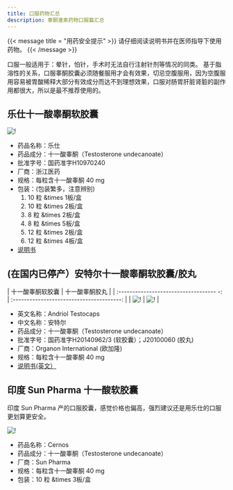```yaml
---
title: 口服药物汇总
description: 睾酮激素药物口服篇汇总
---
```


{{< message title = "用药安全提示" >}}
请仔细阅读说明书并在医师指导下使用药物。
{{< /message >}}

口服一般适用于：晕针，怕针，手术时无法自行注射针剂等情况的同类。
基于脂溶性的关系，口服睾酮胶囊必须随餐服用才会有效果，切忌空腹服用，因为空腹服用容易被胃酸稀释大部分有效成分而达不到理想效果，口服对肠胃肝脏肾脏的副作用都很大，所以是最不推荐使用的。

## 乐仕十一酸睾酮软胶囊

![!](/images/medicine/pill/leshi.png)

- 药品名称：乐仕
- 药品成分：十一酸睾酮（Testosterone undecanoate）
- 批准字号：国药准字H10970240
- 厂商：浙江医药
- 规格：每粒含十一酸睾酮 40 mg
- 包装：(包装繁多，注意辨别)
  1. 10 粒 &times 1板/盒
  1. 10 粒 &times 2板/盒
  1. 8 粒 &times 2板/盒
  1. 8 粒 &times 5板/盒
  1. 12 粒 &times 2板/盒
  1. 12 粒 &times 4板/盒
- [说明书](https://www.zmc.top/upload/2024/03/06/170968417523016r787.pdf)

## (在国内已停产）安特尔十一酸睾酮软胶囊/胶丸

|                 十一酸睾酮软胶囊         |              十一酸睾酮胶丸               |
| :----------------------------------- -: | :---------------------------------------: |
| ![!](/images/medicine/pill/andriol.png) | ![!](/images/medicine/pill/andriol_1.png) |

- 英文名称：Andriol Testocaps
- 中文名称：安特尔
- 药品成分：十一酸睾酮（Testosterone undecanoate）
- 批准字号：国药准字H20140962/3	(软胶囊）；J20100060 (胶丸)
- 厂商：Organon International (欧加隆)
- 规格：每粒含十一酸睾酮 40 mg
- [说明书(英文）](https://www.nps.org.au/assets/medicines/7146260b-9034-4b4e-bf2a-a53300fec6fd-reduced.pdf)

## 印度 Sun Pharma 十一酸软胶囊

印度 Sun Pharma 产的口服胶囊，感觉价格也偏高，强烈建议还是用乐仕的口服更划算更安全。

![!](/images/medicine/pill/cernos.png)

- 药品名称：Cernos
- 药品成分：十一酸睾酮（Testosterone undecanoate）
- 厂商：Sun Pharma
- 规格：每粒含十一酸睾酮 40 mg
- 包装：10 粒 &times 3板/盒
